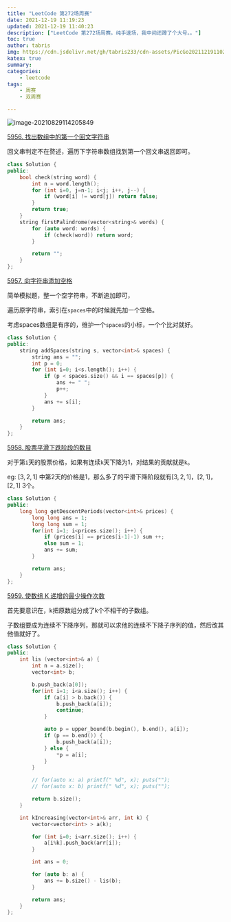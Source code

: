 ```yaml
---
title: "LeetCode 第272场周赛"
date: 2021-12-19 11:19:23
updated: 2021-12-19 11:40:23
description: ["LeetCode 第272场周赛。纯手速场，我中间还蹲了个大号。。"]
toc: true
author: tabris
img: https://cdn.jsdelivr.net/gh/tabris233/cdn-assets/PicGo20211219110235.png
katex: true
summary:
categories:
    - leetcode
tags:
    - 周赛
    - 双周赛

---
```


![image-20210829114205849](https://cdn.jsdelivr.net/gh/tabris233/cdn-assets/PicGo20211219110235.png)



[5956. 找出数组中的第一个回文字符串](https://leetcode-cn.com/contest/weekly-contest-272/problems/find-first-palindromic-string-in-the-array/)

回文串判定不在赘述，遍历下字符串数组找到第一个回文串返回即可。

```cpp
class Solution {
public:
    bool check(string word) {
        int n = word.length();
        for (int i=0, j=n-1; i<j; i++, j--) {
            if (word[i] != word[j]) return false;
        }
        return true;
    }
    string firstPalindrome(vector<string>& words) {
        for (auto word: words) {
            if (check(word)) return word;
        }

        return "";
    }
};
```

[5957. 向字符串添加空格](https://leetcode-cn.com/contest/weekly-contest-272/problems/adding-spaces-to-a-string/)

简单模拟题，整一个空字符串，不断追加即可，

遍历原字符串，索引在`spaces`中的时候就先加一个空格。

考虑spaces数组是有序的，维护一个`spaces`的小标，一个个比对就好。

```cpp
class Solution {
public:
    string addSpaces(string s, vector<int>& spaces) {
        string ans = "";
        int p = 0;
        for (int i=0; i<s.length(); i++) {
            if (p < spaces.size() && i == spaces[p]) {
                ans += " ";
                p++;
            }
            ans += s[i];
        }

        return ans;
    }
};
```

[5958. 股票平滑下跌阶段的数目](https://leetcode-cn.com/contest/weekly-contest-272/problems/number-of-smooth-descent-periods-of-a-stock/)

对于第`i`天的股票价格，如果有连续`k`天下降为$1$，对结果的贡献就是`k`。

eg: $[3,2,1]$ 中第$2$天的价格是$1$，那么多了的平滑下降阶段就有$[3,2,1]，[2,1]，[2,1]$ $3$个。

```cpp
class Solution {
public:
    long long getDescentPeriods(vector<int>& prices) {
        long long ans = 1;
        long long sum = 1;
        for(int i=1; i<prices.size(); i++) {
            if (prices[i] == prices[i-1]-1) sum ++;
            else sum = 1;
            ans += sum;
        }

        return ans;
    }
};
```

[5959. 使数组 K 递增的最少操作次数](https://leetcode-cn.com/contest/weekly-contest-272/problems/minimum-operations-to-make-the-array-k-increasing/)

首先要意识在，k把原数组分成了k个不相干的子数组。

子数组要成为连续不下降序列，那就可以求他的连续不下降子序列的值，然后改其他值就好了。

```cpp
class Solution {
public:
    int lis (vector<int>& a) {
        int n = a.size();
        vector<int> b;

        b.push_back(a[0]);
        for(int i=1; i<a.size(); i++) {
            if (a[i] > b.back()) {
                b.push_back(a[i]);
                continue;
            }

            auto p = upper_bound(b.begin(), b.end(), a[i]);
            if (p == b.end()) {
                b.push_back(a[i]);
            } else {
                *p = a[i];
            }
        }

        // for(auto x: a) printf(" %d", x); puts("");
        // for(auto x: b) printf(" %d", x); puts("");

        return b.size();
    }

    int kIncreasing(vector<int>& arr, int k) {
        vector<vector<int> > a(k);

        for (int i=0; i<arr.size(); i++) {
            a[i%k].push_back(arr[i]);
        }

        int ans = 0;

        for (auto b: a) {
            ans += b.size() - lis(b);
        }

        return ans;
    }
};
```